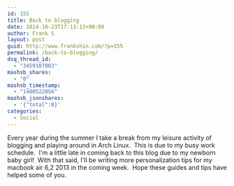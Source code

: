 ```yaml
---
id: 155
title: Back to blogging
date: 2014-10-23T17:13:13+00:00
author: Frank S
layout: post
guid: http://www.frankshin.com/?p=155
permalink: /back-to-blogging/
dsq_thread_id:
  - "3459107003"
mashsb_shares:
  - "0"
mashsb_timestamp:
  - "1480522056"
mashsb_jsonshares:
  - '{"total":0}'
categories:
  - Social
---
```

Every year during the summer I take a break from my leisure activity of blogging and playing around in Arch Linux.  This is due to my busy work schedule.  I'm a little late in coming back to this blog due to my newborn baby girl!  With that said, I'll be writing more personalization tips for my macbook air 6,2 2013 in the coming week.  Hope these guides and tips have helped some of you.